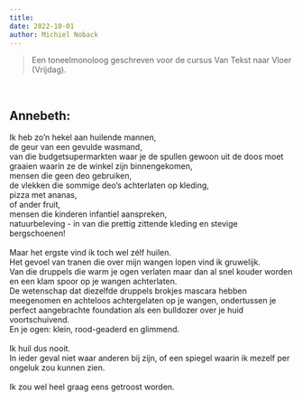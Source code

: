 ```yaml
---
title: 
date: 2022-10-01
author: Michiel Noback
---
```


> Een toneelmonoloog geschreven voor de cursus Van Tekst naar Vloer (Vrijdag).

<br>

## Annebeth:

Ik heb zo’n hekel aan huilende mannen,   
de geur van een gevulde wasmand,   
van die budgetsupermarkten waar je de spullen gewoon uit de doos moet graaien waarin ze de winkel zijn binnengekomen,  
mensen die geen deo gebruiken,   
de vlekken die sommige deo’s achterlaten op kleding,  
pizza met ananas,   
of ander fruit,   
mensen die kinderen infantiel aanspreken,  
natuurbeleving - in van die prettig zittende kleding en stevige bergschoenen!  
<br>
Maar het ergste vind ik toch wel zélf huilen.  
Het gevoel van tranen die over mijn wangen lopen vind ik gruwelijk.   
Van die druppels die warm je ogen verlaten maar dan al snel kouder worden en een klam spoor op je wangen achterlaten.  
De wetenschap dat diezelfde druppels brokjes mascara hebben meegenomen en achteloos achtergelaten op je wangen, ondertussen je perfect aangebrachte foundation als een bulldozer over je huid voortschuivend.  
En je ogen: klein, rood-geaderd en glimmend.  
<br>
Ik huil dus nooit.   
In ieder geval niet waar anderen bij zijn, of een spiegel waarin ik mezelf per ongeluk zou kunnen zien.  
<br>
Ik zou wel heel graag eens getroost worden.
